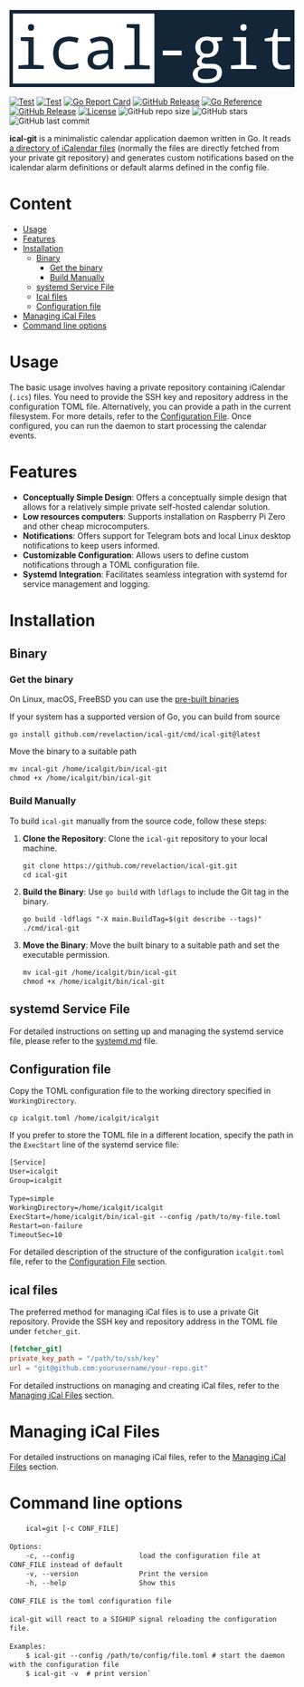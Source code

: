 <p align="center"><img alt="go-srs" src="logo.png"/></p>

[![Test](https://github.com/revelaction/ical-git/actions/workflows/test.yml/badge.svg)](https://github.com/revelaction/ical-git/actions/workflows/test.yml)
[![Test](https://github.com/revelaction/ical-git/actions/workflows/build.yml/badge.svg)](https://github.com/revelaction/ical-git/actions/workflows/build.yml)
[![Go Report Card](https://goreportcard.com/badge/github.com/revelaction/ical-git)](https://goreportcard.com/report/github.com/revelaction/ical-git)
[![GitHub Release](https://img.shields.io/github/v/release/revelaction/ical-git?style=flat)]() 
[![Go Reference](https://pkg.go.dev/badge/github.com/revelaction/ical-git)](https://pkg.go.dev/github.com/revelaction/ical-git)
[![GitHub Release](https://img.shields.io/badge/built_with-Go-00ADD8.svg?style=flat)]()
[![License](https://img.shields.io/badge/license-MIT-blue.svg)](https://opensource.org/licenses/MIT)
![GitHub repo size](https://img.shields.io/github/repo-size/revelaction/ical-git)
![GitHub stars](https://img.shields.io/github/stars/revelaction/ical-git?style=social)
![GitHub last commit](https://img.shields.io/github/last-commit/revelaction/ical-git?color=red)

**ical-git** is a minimalistic calendar application daemon written in Go. It
reads [a directory of iCalendar files](https://github.com/revelaction/ical-git/tree/master/testdata) (normally the files are directly fetched
from your private git repository) and generates custom notifications based on the icalendar alarm definitions or default alarms
defined in the config file.

# Content

- [Usage](#usage)
- [Features](#features)
- [Installation](#installation)
  - [Binary](#binary)
    - [Get the binary](#get-the-binary)
    - [Build Manually](#build-manually)
  - [systemd Service File](#systemd-service-file)
  - [Ical files](#ical-files)
  - [Configuration file](#configuration-file)
- [Managing iCal Files](#managing-ical-files)
- [Command line options](#command-line-options)

# Usage

The basic usage involves having a private repository containing iCalendar
(`.ics`) files. You need to provide the SSH key and repository address in the
configuration TOML file. Alternatively, you can provide a path in the current
filesystem. For more details, refer to the [Configuration
File](configuration.md). Once configured, you can run the daemon to start
processing the calendar events.

# Features

- **Conceptually Simple Design**: Offers a conceptually simple design that allows for a relatively simple private self-hosted calendar solution.
- **Low resources computers**: Supports installation on Raspberry Pi Zero and other cheap microcomputers.
- **Notifications**: Offers support for Telegram bots and local Linux desktop notifications to keep users informed.
- **Customizable Configuration**: Allows users to define custom notifications through a TOML configuration file.
- **Systemd Integration**: Facilitates seamless integration with systemd for service management and logging.

# Installation

## Binary
### Get the binary

On Linux, macOS, FreeBSD you can use the [pre-built binaries](https://github.com/revelaction/ical-git/releases/) 

If your system has a supported version of Go, you can build from source

```console
go install github.com/revelaction/ical-git/cmd/ical-git@latest
```

Move the binary to a suitable path

```console
mv incal-git /home/icalgit/bin/ical-git
chmod +x /home/icalgit/bin/ical-git
```

### Build Manually

To build `ical-git` manually from the source code, follow these steps:

1. **Clone the Repository**: Clone the `ical-git` repository to your local machine.

    ```console
    git clone https://github.com/revelaction/ical-git.git
    cd ical-git
    ```

2. **Build the Binary**: Use `go build` with `ldflags` to include the Git tag in the binary.

    ```console
    go build -ldflags "-X main.BuildTag=$(git describe --tags)" ./cmd/ical-git
    ```

3. **Move the Binary**: Move the built binary to a suitable path and set the executable permission.

    ```console
    mv ical-git /home/icalgit/bin/ical-git
    chmod +x /home/icalgit/bin/ical-git
    ```

## systemd Service File

For detailed instructions on setting up and managing the systemd service file, please refer to the [systemd.md](systemd.md) file.

## Configuration file


Copy the TOML configuration file to the working directory specified in `WorkingDirectory`.

```console
cp icalgit.toml /home/icalgit/icalgit

```
If you prefer to store the TOML file in a different location, specify the path in the `ExecStart` line of the systemd service file:

``` 
[Service]
User=icalgit
Group=icalgit

Type=simple
WorkingDirectory=/home/icalgit/icalgit
ExecStart=/home/icalgit/bin/ical-git --config /path/to/my-file.toml
Restart=on-failure
TimeoutSec=10
```

For detailed description of the structure of the configuration `icalgit.toml` file, refer to the [Configuration File](configuration.md) section.

## ical files

The preferred method for managing iCal files is to use a private Git repository. Provide the SSH key and repository address in the TOML file under `fetcher_git`. 

```toml
[fetcher_git]
private_key_path = "/path/to/ssh/key"
url = "git@github.com:yourusername/your-repo.git"
```

For detailed instructions on managing and creating iCal files, refer to the [Managing iCal Files](ical.md#managing-ical-files) section.

# Managing iCal Files

For detailed instructions on managing iCal files, refer to the [Managing iCal Files](ical.md) section.

# Command line options


```console
    ical=git [-c CONF_FILE] 

Options:
    -c, --config                load the configuration file at CONF_FILE instead of default
    -v, --version               Print the version 
    -h, --help                  Show this

CONF_FILE is the toml configuration file 

ical-git will react to a SIGHUP signal reloading the configuration file.

Examples:
    $ ical-git --config /path/to/config/file.toml # start the daemon with the configuration file
    $ ical-git -v  # print version`
```


